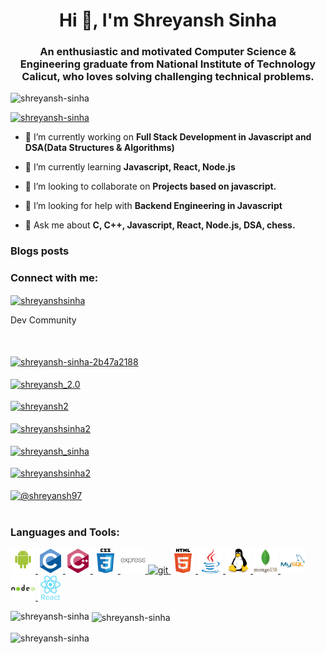 <h1 align="center">Hi 👋, I'm Shreyansh Sinha</h1>
<h3 align="center">An enthusiastic and motivated Computer Science & Engineering graduate from National Institute of Technology Calicut, who loves solving challenging technical problems.</h3>

<p align="left"> <img src="https://komarev.com/ghpvc/?username=shreyansh-sinha&label=Profile%20views&color=0e75b6&style=flat" alt="shreyansh-sinha" /> </p>

<p align="left"> <a href="https://github.com/ryo-ma/github-profile-trophy"><img src="https://github-profile-trophy.vercel.app/?username=shreyansh-sinha" alt="shreyansh-sinha" /></a> </p>

- 🔭 I’m currently working on **Full Stack Development in Javascript and DSA(Data Structures & Algorithms)**

- 🌱 I’m currently learning **Javascript, React, Node.js**

- 👯 I’m looking to collaborate on **Projects based on javascript.**

- 🤝 I’m looking for help with **Backend Engineering in Javascript**

- 💬 Ask me about **C, C++, Javascript, React, Node.js, DSA, chess.**

### Blogs posts
<!-- BLOG-POST-LIST:START -->
<!-- BLOG-POST-LIST:END -->

<h3 align="left">Connect with me:</h3>
<p align="left">
<a href="https://dev.to/shreyanshsinha" target="blank"><img align="center" src="https://cdn.jsdelivr.net/npm/simple-icons@3.0.1/icons/dev-dot-to.svg" alt="shreyanshsinha" height="30" width="40" /></a> <p> Dev Community </p>
   <br/>
   <br/>
<a href="https://linkedin.com/in/shreyansh-sinha-2b47a2188" target="blank"><img align="center" src="https://raw.githubusercontent.com/rahuldkjain/github-profile-readme-generator/master/src/images/icons/Social/linked-in-alt.svg" alt="shreyansh-sinha-2b47a2188" height="30" width="40" /></a>
   <br/>
   <br/>
<a href="https://instagram.com/shreyansh_2.0" target="blank"><img align="center" src="https://raw.githubusercontent.com/rahuldkjain/github-profile-readme-generator/master/src/images/icons/Social/instagram.svg" alt="shreyansh_2.0" height="30" width="40" /></a>
   <br/>
   <br/>
<a href="https://www.codechef.com/users/shreyansh2" target="blank"><img align="center" src="https://cdn.jsdelivr.net/npm/simple-icons@3.1.0/icons/codechef.svg" alt="shreyansh2" height="30" width="40" /></a>
   <br/>
   <br/>
<a href="https://www.hackerrank.com/shreyanshsinha2" target="blank"><img align="center" src="https://raw.githubusercontent.com/rahuldkjain/github-profile-readme-generator/master/src/images/icons/Social/hackerrank.svg" alt="shreyanshsinha2" height="30" width="40" /></a>
   <br/>
   <br/>
<a href="https://codeforces.com/profile/shreyansh_sinha" target="blank"><img align="center" src="https://cdn.jsdelivr.net/npm/simple-icons@3.0.1/icons/codeforces.svg" alt="shreyansh_sinha" height="30" width="40" /></a>
   <br/>
   <br/>
<a href="https://www.leetcode.com/shreyanshsinha2" target="blank"><img align="center" src="https://raw.githubusercontent.com/rahuldkjain/github-profile-readme-generator/master/src/images/icons/Social/leet-code.svg" alt="shreyanshsinha2" height="30" width="40" /></a>
   <br/>
   <br/>
<a href="https://www.hackerearth.com/@shreyansh97" target="blank"><img align="center" src="https://raw.githubusercontent.com/rahuldkjain/github-profile-readme-generator/master/src/images/icons/Social/hackerearth.svg" alt="@shreyansh97" height="30" width="40" /></a>
   <br/>
   <br/>
</p>

<h3 align="left">Languages and Tools:</h3>
<p align="left"> <a href="https://developer.android.com" target="_blank"> <img src="https://raw.githubusercontent.com/devicons/devicon/master/icons/android/android-original-wordmark.svg" alt="android" width="40" height="40"/> </a> <a href="https://www.cprogramming.com/" target="_blank"> <img src="https://raw.githubusercontent.com/devicons/devicon/master/icons/c/c-original.svg" alt="c" width="40" height="40"/> </a> <a href="https://www.w3schools.com/cpp/" target="_blank"> <img src="https://raw.githubusercontent.com/devicons/devicon/master/icons/cplusplus/cplusplus-original.svg" alt="cplusplus" width="40" height="40"/> </a> <a href="https://www.w3schools.com/css/" target="_blank"> <img src="https://raw.githubusercontent.com/devicons/devicon/master/icons/css3/css3-original-wordmark.svg" alt="css3" width="40" height="40"/> </a> <a href="https://expressjs.com" target="_blank"> <img src="https://raw.githubusercontent.com/devicons/devicon/master/icons/express/express-original-wordmark.svg" alt="express" width="40" height="40"/> </a> <a href="https://git-scm.com/" target="_blank"> <img src="https://www.vectorlogo.zone/logos/git-scm/git-scm-icon.svg" alt="git" width="40" height="40"/> </a> <a href="https://www.w3.org/html/" target="_blank"> <img src="https://raw.githubusercontent.com/devicons/devicon/master/icons/html5/html5-original-wordmark.svg" alt="html5" width="40" height="40"/> </a> <a href="https://www.java.com" target="_blank"> <img src="https://raw.githubusercontent.com/devicons/devicon/master/icons/java/java-original.svg" alt="java" width="40" height="40"/> </a> <a href="https://www.linux.org/" target="_blank"> <img src="https://raw.githubusercontent.com/devicons/devicon/master/icons/linux/linux-original.svg" alt="linux" width="40" height="40"/> </a> <a href="https://www.mongodb.com/" target="_blank"> <img src="https://raw.githubusercontent.com/devicons/devicon/master/icons/mongodb/mongodb-original-wordmark.svg" alt="mongodb" width="40" height="40"/> </a> <a href="https://www.mysql.com/" target="_blank"> <img src="https://raw.githubusercontent.com/devicons/devicon/master/icons/mysql/mysql-original-wordmark.svg" alt="mysql" width="40" height="40"/> </a> <a href="https://nodejs.org" target="_blank"> <img src="https://raw.githubusercontent.com/devicons/devicon/master/icons/nodejs/nodejs-original-wordmark.svg" alt="nodejs" width="40" height="40"/> </a> <a href="https://reactjs.org/" target="_blank"> <img src="https://raw.githubusercontent.com/devicons/devicon/master/icons/react/react-original-wordmark.svg" alt="react" width="40" height="40"/> </a> </p>

<p><img align="left" src="https://github-readme-stats.vercel.app/api/top-langs?username=shreyansh-sinha&show_icons=true&locale=en&layout=compact" alt="shreyansh-sinha" /></p>

<p>&nbsp;<img align="center" src="https://github-readme-stats.vercel.app/api?username=shreyansh-sinha&show_icons=true&locale=en" alt="shreyansh-sinha" /></p>

<p><img align="center" src="https://github-readme-streak-stats.herokuapp.com/?user=shreyansh-sinha&" alt="shreyansh-sinha" /></p>
